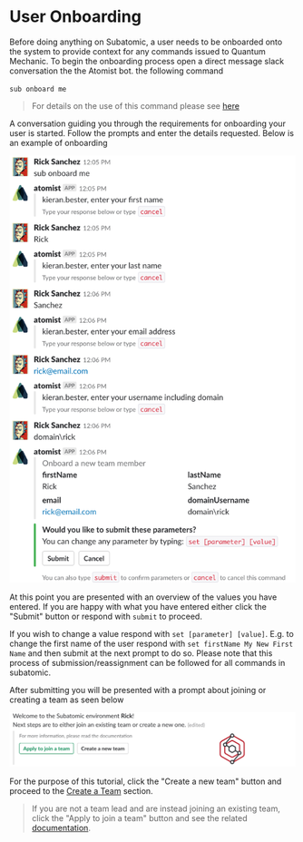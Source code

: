 # **User Onboarding**
Before doing anything on Subatomic, a user needs to be onboarded onto the system to provide context for any commands issued to Quantum Mechanic. To begin the onboarding process open a direct message slack conversation the the Atomist bot.  the following command

`sub onboard me`
> For details on the use of this command please see [here](../quantum-mechanic/command-reference.md#member-commands)

A conversation guiding you through the requirements for onboarding your user is started. Follow the prompts and enter the details requested. Below is an example of onboarding

![Onboarding Conversation](/images/user-guide/onboarding/onboarding-command.png)

At this point you are presented with an overview of the values you have entered. If you are happy with what you have entered either click the "Submit" button or respond with `submit` to proceed.
 
 If you wish to change a value respond with `set [parameter] [value]`. E.g. to change the first name of the user respond with `set firstName My New First Name` and then submit at the next prompt to do so. Please note that this process of submission/reassignment can be followed for all commands in subatomic.

After submitting you will be presented with a prompt about joining or creating a team as seen below

![Team Message](/images/user-guide/onboarding/team-message.png)

For the purpose of this tutorial, click the "Create a new team" button and proceed to the [Create a Team](./create-a-team.md) section.

> If you are not a team lead and are instead joining an existing team, click the "Apply to join a team" button and see the related [documentation](../quantum-mechanic/command-reference.md#team-commands).
